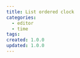 ```yaml
---
title: List ordered clock
categories:
  - editor
  - time
tags:
created: 1.0.0
updated: 1.0.0
---
```

